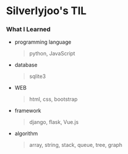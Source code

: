 # Silverlyjoo's TIL




### What I Learned

- programming language

  > python, JavaScript



- database

  > sqlite3



- WEB

  > html, css, bootstrap



- framework

  > django, flask, Vue.js



- algorithm

  > array, string, stack, queue, tree, graph
